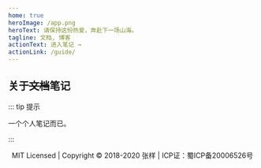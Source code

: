 ```yaml
---
home: true
heroImage: /app.png
heroText: 请保持这份热爱，奔赴下一场山海。
tagline: 文档, 博客
actionText: 进入笔记 →
actionLink: /guide/
---
```


## 关于~~文档~~笔记

::: tip 提示

一个个人笔记而已。

:::

<p style="text-align:center;">MIT Licensed | Copyright © 2018-2020 张样 | ICP证：蜀ICP备20006526号</p>